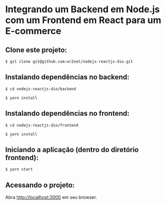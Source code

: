 # Integrando um Backend em Node.js com um Frontend em React para um E-commerce

## Clone este projeto:
```
$ git clone git@github.com:wr2net/nodejs-reactjs-dio.git
```

## Instalando dependências no backend:
```
$ cd nodejs-reactjs-dio/backend
```
```
$ yarn install
```

## Instalando dependências no frontend:
```
$ cd nodejs-reactjs-dio/frontend
```
```
$ yarn install
```

## Iniciando a aplicação (dentro do diretório frontend):
```
$ yarn start
```

## Acessando o projeto:
Abra [http://localhost:3000](http://localhost:3000) em seu browser.
